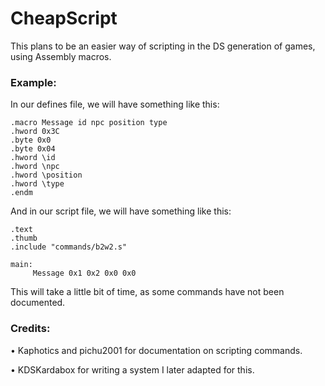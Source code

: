 # CheapScript
This plans to be an easier way of scripting in the DS generation of games, using Assembly macros.

### Example:
In our defines file, we will have something like this:
``` 
.macro Message id npc position type 
.hword 0x3C
.byte 0x0
.byte 0x04
.hword \id
.hword \npc
.hword \position
.hword \type
.endm
```

And in our script file, we will have something like this:
```
.text
.thumb
.include "commands/b2w2.s"

main:
     Message 0x1 0x2 0x0 0x0
```

This will take a little bit of time, as some commands have not been documented.


### Credits:
• Kaphotics and pichu2001 for documentation on scripting commands.

• KDSKardabox for writing a system I later adapted for this.
